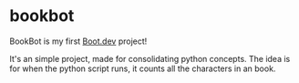 # bookbot

BookBot is my first [Boot.dev](https://www.boot.dev) project!

It's an simple project, made for consolidating python concepts. The idea is for when the python script runs, it counts all the characters in an book.